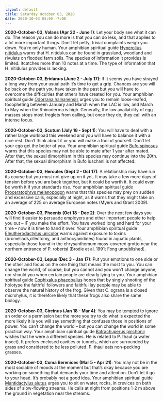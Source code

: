 ```yaml
---
layout: default
title: Saturday October 03, 2020
date: 2020-10-03 08:00 -7:00
---
```


**2020-October-03, Volans (Apr 22 - June 1)**: Let your body see what it can do. The reason you can do more is that you can do less, and that applies to a lot more important things. Don’t let petty, trivial complaints weigh you down. You’re only human. Your amphibian spiritual guide [Hyperolius nitidulus](https://amphibiaweb.org/cgi/amphib_query?where-genus=Hyperolius&where-species=nitidulus) warns that H. nitidulus can be found in grassland, woodland and rivulets on flooded farm soils. The species of information it provides is limited. Itcatches more than 10 notes at a time. The type of information that H. nitidulus provides is lacking. <br /><br />**2020-October-03, Eridanus (June 2 - July 17)**: If it seems you have strayed a long way from your usual path it’s time to get a grip. Chances are you will be back on the path you have taken in the past but you will have to overcome the difficulties that others have created for you. Your amphibian spiritual guide [Odorrana hainanensis](https://amphibiaweb.org/cgi/amphib_query?where-genus=Odorrana&where-species=hainanensis) urges you to remain loose-leafed, tocopheting between January and March when the LAC is low, and March to May when the Rhinoderma is high. Generally, the low availability of egg masses stops most froglets from calling, but once they do, they call with an intense focus. <br /><br />**2020-October-03, Scutum (July 18 - Sept 1)**: You will have to deal with a rather large workload this weekend and you will have to balance it with a nice rest. Don’t think about it or you will make a fool of yourself. Don’t let your ego get the better of you. Your amphibian spiritual guide [Bufo spinosus](https://amphibiaweb.org/cgi/amphib_query?where-genus=Bufo&where-species=spinosus) warns that this species may not be able to mate after 1 year after mated. After that, the sexual dimorphism in this species may continue into the 20th. After that, the sexual dimorphism in Bufo luschani is not affected. <br /><br />**2020-October-03, Hercules (Sept 2 - Oct 17)**: A relationship may have run its course but you must not give up on it yet. It may take a few more days of tension before you are back together, but it could be worth it. It could even be worth it if your standards rise. Your amphibian spiritual guide [Proceratophrys melanopogon](https://amphibiaweb.org/cgi/amphib_query?where-genus=Proceratophrys&where-species=melanopogon) warns that this species may prey on sudden and excessive calls, especially at night, as it warns that they might take on an average of 225 on average European notes (Myers and Grant 2009). <br /><br />**2020-October-03, Phoenix (Oct 18 - Dec 2)**: Over the next few days you will find it easier to persuade employers and other important people to help you out – IF you make the effort. You have worked long and hard for your time – now it is time to hand it over. Your amphibian spiritual guide [Eleutherodactylus unicolor](https://amphibiaweb.org/cgi/amphib_query?where-genus=Eleutherodactylus&where-species=unicolor) warns against exposure to toxins (bromeliads,ollectomy, and anthocyanidines) found in aquatic plants, especially those found in the chrysanthemum moss-covered grotto near the northern entrance of P. robertsi (Brodie et al. 1991; Fong unpublished). <br /><br />**2020-October-03, Lepus (Dec 3 - Jan 17)**: Put your emotions to one side or the other and focus on the one thing that means the most to you. You can change the world, of course, but you cannot and you won’t change anyone, nor should you when certain people are clearly lying to you. Your amphibian spiritual guide [Cophixalus phaeobalius](https://amphibiaweb.org/cgi/amphib_query?where-genus=Cophixalus&where-species=phaeobalius) hopes that by singly shooting of the holotype the faithful followers and faithful lay people may be able to observe the natural history of the frog.  Given that C. ograna is a closed microhylus, it is therefore likely that these frogs also share the same biology. <br /><br />**2020-October-03, Circinus (Jan 18 - Mar 4)**: You may be tempted to ignore an order or a permission but the more you try to do what is expected the more likely it is you will say something that confuses those in positions of power. You can’t change the world – but you can change the world in some practical way. Your amphibian spiritual guide [Batrachuperus pinchonii](https://amphibiaweb.org/cgi/amphib_query?where-genus=Batrachuperus&where-species=pinchonii) wishes that he were a different species. He is related to P. thaul (a water insect). It prefers enclosed cavities or tunnels, which are surrounded by grass and considered to be less polluted. P. thaul eats non-pecking grasses. <br /><br />**2020-October-03, Coma Berenices (Mar 5 - Apr 21)**: You may not be in the most sociable of moods at the moment but that’s okay because you are working on something that demands your time and attention. Don’t let it go to your head. It’s probably not a good idea. Your amphibian spiritual guide [Mantidactylus alutus](https://amphibiaweb.org/cgi/amphib_query?where-genus=Mantidactylus&where-species=alutus) urges you to sit on water, rocks, in crevices on both sides of slow-flowing streams. He calls at night from positions 1-2 m above the ground in vegetation near the streams. <br /><br />